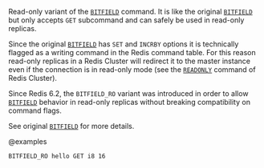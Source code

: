 Read-only variant of the [`BITFIELD`](/commands/bitfield) command.
It is like the original [`BITFIELD`](/commands/bitfield) but only accepts `GET` subcommand and can safely be used in read-only replicas.

Since the original [`BITFIELD`](/commands/bitfield) has `SET` and `INCRBY` options it is technically flagged as a writing command in the Redis command table.
For this reason read-only replicas in a Redis Cluster will redirect it to the master instance even if the connection is in read-only mode (see the [`READONLY`](/commands/readonly) command of Redis Cluster).

Since Redis 6.2, the `BITFIELD_RO` variant was introduced in order to allow [`BITFIELD`](/commands/bitfield) behavior in read-only replicas without breaking compatibility on command flags.

See original [`BITFIELD`](/commands/bitfield) for more details.

@examples

```
BITFIELD_RO hello GET i8 16
```


